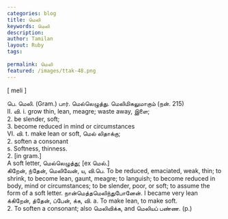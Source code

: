 ```yaml
---
categories: blog
title: மெலி
keywords: மெலி
description: 
author: Tamilan
layout: Ruby
tags: 
 
permalink: மெலி
featured: /images/ttak-48.png
---
```

  
[ meli ]  
  
பெ. மெலி. (Gram.) பார். மெல்லெழுத்து. மெலிமிகலுமாகும் (நன். 215)  
II. வி. i. grow thin, lean, meagre; waste away, இளை;   
2. be slender, soft;   
3. become reduced in mind or circumstances  
VI. வி. t. make lean or soft, மெல் லிதாக்கு;   
2. soften a consonant  
s. Softness, thinness.   
2. [in gram.]  
A soft letter, மெல்லெழுத்து; [ex மெல்.]  
கிறேன், ந்தேன், மெலிவேன், ய, வி.பெ. To be reduced, emaciated, weak, thin; to shrink, to become lean, gaunt, meagre; to languish; to become reduced in body, mind or circumstances; to be slender, poor, or soft; to assume the form of a soft letter. நான்மெத்தமெலிந்துபோனேன். I became very lean  
க்கிறேன், த்தேன், ப்பேன், க்க, வி. a. To make lean, to make soft.   
2. To soften a consonant; also மெலிவிக்க, and மெலியப் பண்ண. (p.)